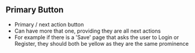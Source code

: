 ## Primary Button

* Primary / next action button
* Can have more that one, providing they are all next actions
* For example if there is a 'Save' page that asks the user to Login or Register, they should both be yellow as they are the same prominence
